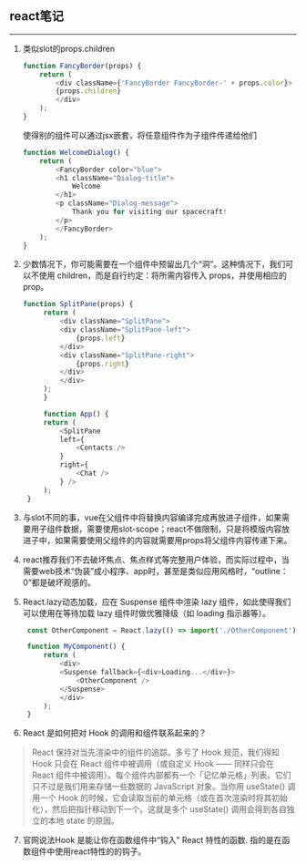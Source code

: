 ## react笔记
***

1. 类似slot的props.children
    ``` javascript
    function FancyBorder(props) {
        return (
            <div className={'FancyBorder FancyBorder-' + props.color}>
            {props.children}
            </div>
        );
    }
    ```
    使得别的组件可以通过jsx嵌套，将任意组件作为子组件传递给他们
    ``` javascript
    function WelcomeDialog() {
        return (
            <FancyBorder color="blue">
            <h1 className="Dialog-title">
                Welcome
            </h1>
            <p className="Dialog-message">
                Thank you for visiting our spacecraft!
            </p>
            </FancyBorder>
        );
    }
    ```

2. 少数情况下，你可能需要在一个组件中预留出几个“洞”。这种情况下，我们可以不使用 children，而是自行约定：将所需内容传入 props，并使用相应的 prop。
   ``` javascript
   function SplitPane(props) {
        return (
            <div className="SplitPane">
            <div className="SplitPane-left">
                {props.left}
            </div>
            <div className="SplitPane-right">
                {props.right}
            </div>
            </div>
        );
        }

        function App() {
        return (
            <SplitPane
            left={
                <Contacts />
            }
            right={
                <Chat />
            } />
        );
    }
   ```

3. 与slot不同的事，vue在父组件中将替换内容编译完成再放进子组件，如果需要用子组件数据，需要使用slot-scope；react不做限制，只是将模版内容放进子中，如果需要使用父组件的内容就需要用props将父组件内容传递下来。
4. react推荐我们不去破坏焦点、焦点样式等完整用户体验，而实际过程中，当需要web技术“伪装”成小程序、app时，甚至是类似应用风格时，“outline：0”都是破坏观感的。
5. React.lazy动态加载，应在 Suspense 组件中渲染 lazy 组件，如此使得我们可以使用在等待加载 lazy 组件时做优雅降级（如 loading 指示器等）。
   ``` javascript
    const OtherComponent = React.lazy(() => import('./OtherComponent'));

    function MyComponent() {
        return (
            <div>
            <Suspense fallback={<div>Loading...</div>}>
                <OtherComponent />
            </Suspense>
            </div>
        );
    }
   ```

6. React 是如何把对 Hook 的调用和组件联系起来的？
> React 保持对当先渲染中的组件的追踪。多亏了 Hook 规范，我们得知 Hook 只会在 React 组件中被调用（或自定义 Hook —— 同样只会在 React 组件中被调用）。每个组件内部都有一个「记忆单元格」列表。它们只不过是我们用来存储一些数据的 JavaScript 对象。当你用 useState() 调用一个 Hook 的时候，它会读取当前的单元格（或在首次渲染时将其初始化），然后把指针移动到下一个。这就是多个 useState() 调用会得到各自独立的本地 state 的原因。

7. 官网说法Hook 是能让你在函数组件中“钩入” React 特性的函数. 指的是在函数组件中使用react特性的的钩子。
